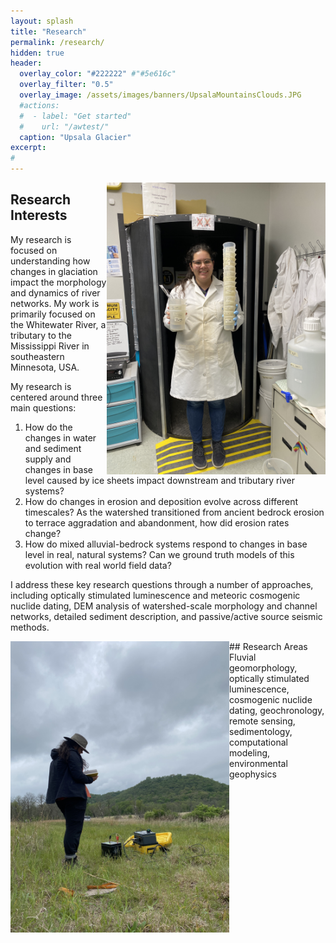 ```yaml
---
layout: splash
title: "Research"
permalink: /research/
hidden: true
header:
  overlay_color: "#222222" #"#5e616c"
  overlay_filter: "0.5"
  overlay_image: /assets/images/banners/UpsalaMountainsClouds.JPG
  #actions:
  #  - label: "Get started"
  #    url: "/awtest/"
  caption: "Upsala Glacier"
excerpt:
#         
---
```

<img align="right" src="/assets/images/banners/IMG_2277.JPG" alt="OSL Lab Aftermath" width="350px">

## Research Interests

My research is focused on understanding how changes in glaciation impact the morphology and dynamics of river networks. My work is primarily focused on the Whitewater River, a tributary to the Mississippi River in southeastern Minnesota, USA.

My research is centered around three main questions:
1. How do the changes in water and sediment supply and changes in base level caused by ice sheets impact downstream and tributary river systems?
2. How do changes in erosion and deposition evolve across different timescales?
As the watershed transitioned from ancient bedrock erosion to terrace aggradation and abandonment, how did erosion rates change?
3. How do mixed alluvial-bedrock systems respond to changes in base level in real, natural systems? Can we ground truth models of this evolution with real world field data?

I address these key research questions through a number of approaches, including optically stimulated luminescence and meteoric cosmogenic nuclide dating, DEM analysis of watershed-scale morphology and channel networks, detailed sediment description, and passive/active source seismic methods.

<img align="left" src="/assets/images/banners/IMG_0211.JPG" alt="Seismic Refraction" width="350px">
## Research Areas
Fluvial geomorphology, optically stimulated luminescence, cosmogenic nuclide dating, geochronology, remote sensing, sedimentology, computational modeling, environmental geophysics
